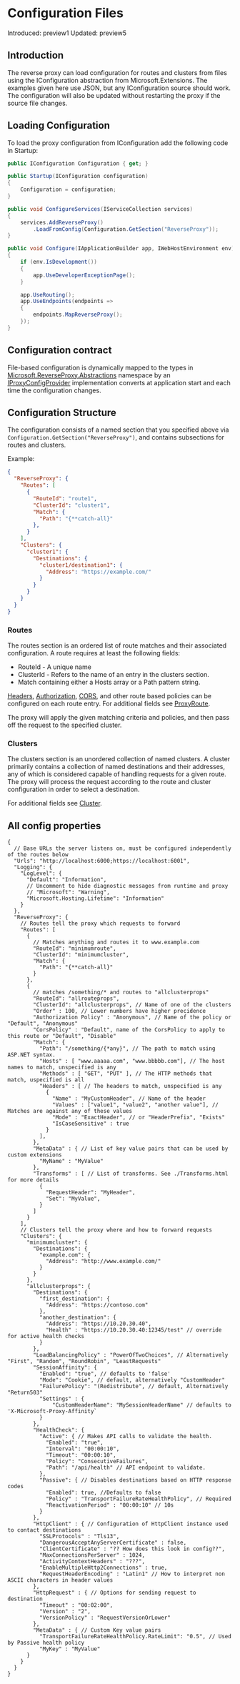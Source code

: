 # Configuration Files

Introduced: preview1
Updated: preview5

## Introduction
The reverse proxy can load configuration for routes and clusters from files using the IConfiguration abstraction from Microsoft.Extensions. The examples given here use JSON, but any IConfiguration source should work. The configuration will also be updated without restarting the proxy if the source file changes.

## Loading Configuration
To load the proxy configuration from IConfiguration add the following code in Startup:
```c#
public IConfiguration Configuration { get; }

public Startup(IConfiguration configuration)
{
    Configuration = configuration;
}

public void ConfigureServices(IServiceCollection services) 
{ 
    services.AddReverseProxy() 
        .LoadFromConfig(Configuration.GetSection("ReverseProxy")); 
}

public void Configure(IApplicationBuilder app, IWebHostEnvironment env)
{
    if (env.IsDevelopment())
    {
        app.UseDeveloperExceptionPage();
    }

    app.UseRouting();
    app.UseEndpoints(endpoints => 
    {
        endpoints.MapReverseProxy(); 
    }); 
} 
```

## Configuration contract
File-based configuration is dynamically mapped to the types in [Microsoft.ReverseProxy.Abstractions](xref:Microsoft.ReverseProxy.Abstractions) namespace by an [IProxyConfigProvider](xref:Microsoft.ReverseProxy.Service.IProxyConfigProvider) implementation converts at application start and each time the configuration changes.

## Configuration Structure
The configuration consists of a named section that you specified above via `Configuration.GetSection("ReverseProxy")`, and contains subsections for routes and clusters.

Example:
```JSON
{
  "ReverseProxy": {
    "Routes": [
      {
        "RouteId": "route1",
        "ClusterId": "cluster1",
        "Match": {
          "Path": "{**catch-all}"
        },
      }
    ],
    "Clusters": {
      "cluster1": {
        "Destinations": {
          "cluster1/destination1": {
            "Address": "https://example.com/"
          }
        }
      }
    }
  }
}
```

### Routes
The routes section is an ordered list of route matches and their associated configuration. A route requires at least the following fields:
- RouteId - A unique name
- ClusterId - Refers to the name of an entry in the clusters section.
- Match containing either a Hosts array or a Path pattern string.

[Headers](header-routing.md), [Authorization](authn-authz.md), [CORS](cors.md), and other route based policies can be configured on each route entry. For additional fields see [ProxyRoute](xref:Microsoft.ReverseProxy.Abstractions.ProxyRoute).

The proxy will apply the given matching criteria and policies, and then pass off the request to the specified cluster.

### Clusters
The clusters section is an unordered collection of named clusters. A cluster primarily contains a collection of named destinations and their addresses, any of which is considered capable of handling requests for a given route. The proxy will process the request according to the route and cluster configuration in order to select a destination.

For additional fields see [Cluster](xref:Microsoft.ReverseProxy.Abstractions.Cluster).

## All config properties
```
{
  // Base URLs the server listens on, must be configured independently of the routes below
  "Urls": "http://localhost:6000;https://localhost:6001",
  "Logging": {
    "LogLevel": {
      "Default": "Information",
      // Uncomment to hide diagnostic messages from runtime and proxy
      // "Microsoft": "Warning",
      "Microsoft.Hosting.Lifetime": "Information"
    }
  },
  "ReverseProxy": {
    // Routes tell the proxy which requests to forward
    "Routes": [ 
      {
        // Matches anything and routes it to www.example.com
        "RouteId": "minimumroute",
        "ClusterId": "minimumcluster",
        "Match": {
          "Path": "{**catch-all}"
        }
      },
      {
        // matches /something/* and routes to "allclusterprops"
        "RouteId": "allrouteprops",
        "ClusterId": "allclusterprops", // Name of one of the clusters
        "Order" : 100, // Lower numbers have higher precidence
        "Authorization Policy" : "Anonymous", // Name of the policy or "Default", "Anonymous"
        "CorsPolicy" : "Default", name of the CorsPolicy to apply to this route or "Default", "Disable"
        "Match": {
          "Path": "/something/{*any}", // The path to match using ASP.NET syntax. 
          "Hosts" : [ "www.aaaaa.com", "www.bbbbb.com"], // The host names to match, unspecified is any
          "Methods" : [ "GET", "PUT" ], // The HTTP methods that match, uspecified is all
          "Headers" : [ // The headers to match, unspecified is any
            {
              "Name" : "MyCustomHeader", // Name of the header
              "Values" : ["value1", "value2", "another value"], // Matches are against any of these values
              "Mode" : "ExactHeader", // or "HeaderPrefix", "Exists"
              "IsCaseSensitive" : true
            }
          ],
        },
        "MetaData" : { // List of key value pairs that can be used by custom extensions
          "MyName" : "MyValue"
        },
        "Transforms" : [ // List of transforms. See ./Transforms.html for more details
          {
            "RequestHeader": "MyHeader",
            "Set": "MyValue",
          } 
        ]
      }
    ],
    // Clusters tell the proxy where and how to forward requests
    "Clusters": {
      "minimumcluster": {
        "Destinations": {
          "example.com": {
            "Address": "http://www.example.com/"
          }
        }
      },
      "allclusterprops": {
        "Destinations": {
          "first_destination": {
            "Address": "https://contoso.com"
          },
          "another_destination": {
            "Address": "https://10.20.30.40",
            "Health" : "https://10.20.30.40:12345/test" // override for active health checks
          }
        },
        "LoadBalancingPolicy" : "PowerOfTwoChoices", // Alternatively "First", "Random", "RoundRobin", "LeastRequests"
        "SessionAffinity": {
          "Enabled": "true", // defaults to 'false'
          "Mode": "Cookie", // default, alternatively "CustomHeader"
          "FailurePolicy": "(Redistribute", // default, Alternatively "Return503"
          "Settings" : {
              "CustomHeaderName": "MySessionHeaderName" // defaults to 'X-Microsoft-Proxy-Affinity`
          }
        },
        "HealthCheck": {
          "Active": { // Makes API calls to validate the health. 
            "Enabled": "true",
            "Interval": "00:00:10",
            "Timeout": "00:00:10",
            "Policy": "ConsecutiveFailures",
            "Path": "/api/health" // API endpoint to validate.
          },
          "Passive": { // Disables destinations based on HTTP response codes
            "Enabled": true, //Defaults to false
            "Policy" : "TransportFailureRateHealthPolicy", // Required
            "ReactivationPeriod" : "00:00:10" // 10s
          }
        },
        "HttpClient" : { // Configuration of HttpClient instance used to contact destinations
          "SSLProtocols" : "Tls13",
          "DangerousAcceptAnyServerCertificate" : false,
          "ClientCertificate" : "?? How does this look in config??",
          "MaxConnectionsPerServer" : 1024,
          "ActivityContextHeaders" : "???",
          "EnableMultipleHttp2Connections" : true,
          "RequestHeaderEncoding" : "Latin1" // How to interpret non ASCII characters in header values
        },
        "HttpRequest" : { // Options for sending request to destination
          "Timeout" : "00:02:00",
          "Version" : "2",
          "VersionPolicy" : "RequestVersionOrLower"
        },
        "MetaData" : { // Custom Key value pairs
          "TransportFailureRateHealthPolicy.RateLimit": "0.5", // Used by Passive health policy
          "MyKey" : "MyValue"
      }
    }
  }
}
```
